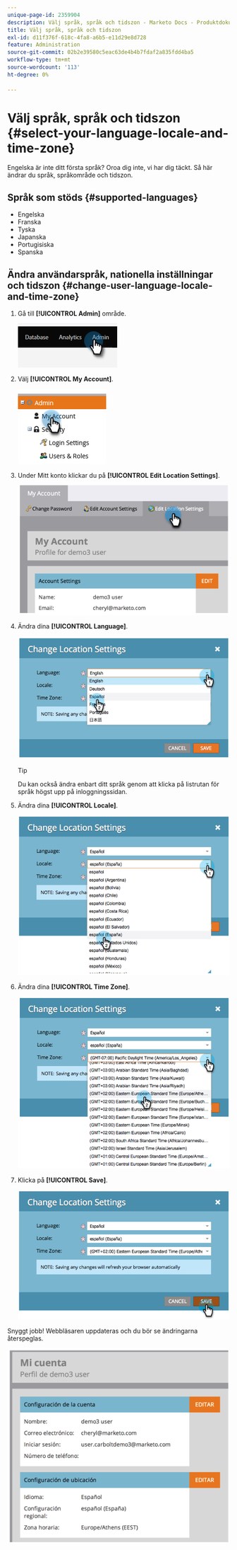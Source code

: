 ```yaml
---
unique-page-id: 2359904
description: Välj språk, språk och tidszon - Marketo Docs - Produktdokumentation
title: Välj språk, språk och tidszon
exl-id: d11f376f-618c-4fa8-a6b5-e11d29e8d728
feature: Administration
source-git-commit: 02b2e39580c5eac63de4b4b7fdaf2a835fdd4ba5
workflow-type: tm+mt
source-wordcount: '113'
ht-degree: 0%

---
```


# Välj språk, språk och tidszon {#select-your-language-locale-and-time-zone}

Engelska är inte ditt första språk? Oroa dig inte, vi har dig täckt. Så här ändrar du språk, språkområde och tidszon.

## Språk som stöds {#supported-languages}

* Engelska
* Franska
* Tyska
* Japanska
* Portugisiska
* Spanska

## Ändra användarspråk, nationella inställningar och tidszon {#change-user-language-locale-and-time-zone}

1. Gå till **[!UICONTROL Admin]** område.

   ![](assets/select-your-language-locale-and-time-zone-1.png)

1. Välj **[!UICONTROL My Account]**.

   ![](assets/select-your-language-locale-and-time-zone-2.png)

1. Under Mitt konto klickar du på **[!UICONTROL Edit Location Settings]**.

   ![](assets/select-your-language-locale-and-time-zone-3.png)

1. Ändra dina **[!UICONTROL Language]**.

   ![](assets/select-your-language-locale-and-time-zone-4.png)

   >[!TIP]
   >
   >Du kan också ändra enbart ditt språk genom att klicka på listrutan för språk högst upp på inloggningssidan.

1. Ändra dina **[!UICONTROL Locale]**.

   ![](assets/select-your-language-locale-and-time-zone-5.png)

1. Ändra dina **[!UICONTROL Time Zone]**.

   ![](assets/select-your-language-locale-and-time-zone-6.png)

1. Klicka på **[!UICONTROL Save]**.

   ![](assets/select-your-language-locale-and-time-zone-7.png)

Snyggt jobb! Webbläsaren uppdateras och du bör se ändringarna återspeglas.

![](assets/select-your-language-locale-and-time-zone-8.png)
